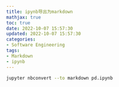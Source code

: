 ```yaml
---
title: ipynb导出为markdown
mathjax: true
toc: true
date: 2022-10-07 15:57:30
updated: 2022-10-07 15:57:30
categories:
- Software Engineering
tags:
- Markdown
- ipynb
---
```

```bash
jupyter nbconvert --to markdown pd.ipynb
```